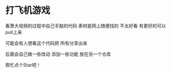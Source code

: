 # 打飞机游戏
看萧大视频的过程中自己手敲的代码
素材是网上随便找的 不太好看 有更好的可以pull上来

可能会有人想看这个代码把 所有分享出来

后面会自己做一些改动 添加一些功能 放在另一个仓库

帮忙点个Star吧！
